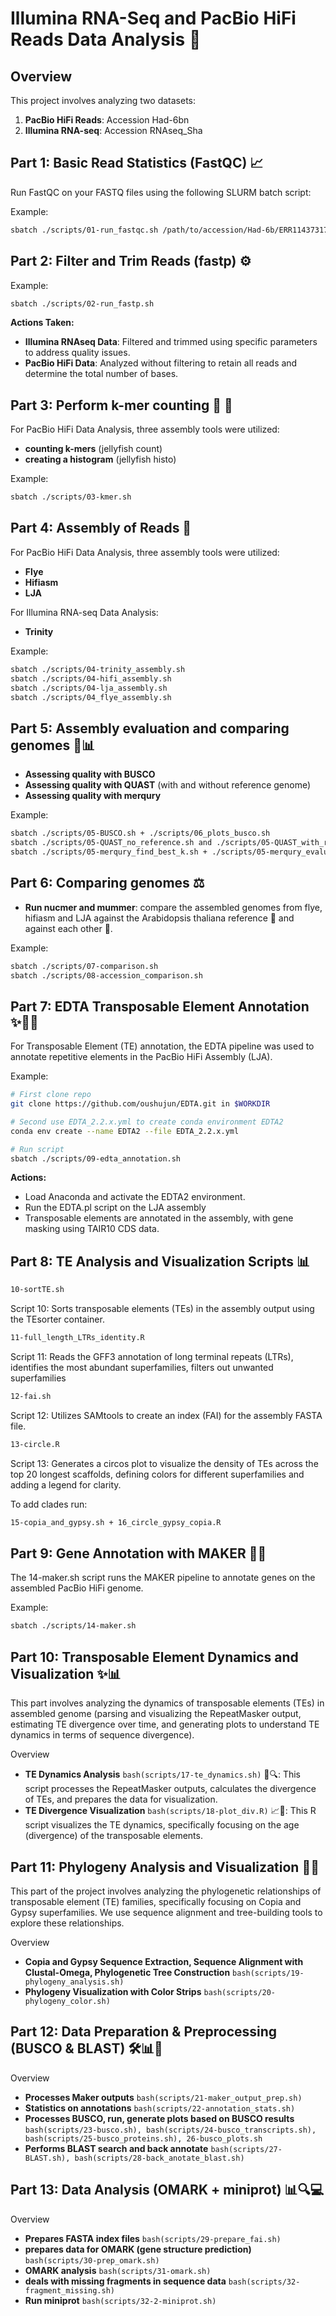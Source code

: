 # Illumina RNA-Seq and PacBio HiFi Reads Data Analysis 🧬 

## Overview

This project involves analyzing two datasets:
1. **PacBio HiFi Reads**: Accession Had-6bn
2. **Illumina RNA-seq**: Accession RNAseq_Sha

## Part 1: Basic Read Statistics (FastQC) 📈  

Run FastQC on your FASTQ files using the following SLURM batch script:

Example:
```bash
sbatch ./scripts/01-run_fastqc.sh /path/to/accession/Had-6b/ERR11437317.fastq.gz
```


## Part 2: Filter and Trim Reads (fastp) ⚙️

Example:
```bash
sbatch ./scripts/02-run_fastp.sh
```

**Actions Taken:**
- **Illumina RNAseq Data**: Filtered and trimmed using specific parameters to address quality issues.
- **PacBio HiFi Data**: Analyzed without filtering to retain all reads and determine the total number of bases.

## Part 3: Perform k-mer counting 🪼 🔢
For PacBio HiFi Data Analysis, three assembly tools were utilized:

- **counting k-mers** (jellyfish count)
- **creating a histogram** (jellyfish histo)

Example:
```bash
sbatch ./scripts/03-kmer.sh
```

## Part 4: Assembly of Reads 🧩
For PacBio HiFi Data Analysis, three assembly tools were utilized:

- **Flye**
- **Hifiasm**
- **LJA**

For Illumina RNA-seq Data Analysis:
- **Trinity**

Example:
```bash
sbatch ./scripts/04-trinity_assembly.sh
sbatch ./scripts/04-hifi_assembly.sh
sbatch ./scripts/04-lja_assembly.sh
sbatch ./scripts/04_flye_assembly.sh
```

## Part 5: Assembly evaluation and comparing genomes 🔬📊
- **Assessing quality with BUSCO**
- **Assessing quality with QUAST** (with and without reference genome)
- **Assessing quality with merqury**

Example:
```bash
sbatch ./scripts/05-BUSCO.sh + ./scripts/06_plots_busco.sh
sbatch ./scripts/05-QUAST_no_reference.sh and ./scripts/05-QUAST_with_reference.sh
sbatch ./scripts/05-merqury_find_best_k.sh + ./scripts/05-merqury_evaluation.sh 
```

## Part 6: Comparing genomes ⚖️
- **Run nucmer and mummer**: compare the assembled genomes from flye, hifiasm and LJA against the Arabidopsis thaliana reference 🌱 and against each other 🔄.

Example:
```bash
sbatch ./scripts/07-comparison.sh
sbatch ./scripts/08-accession_comparison.sh
```

## Part 7: EDTA Transposable Element Annotation ✨🔀💥

For Transposable Element (TE) annotation, the EDTA pipeline was used to annotate repetitive elements in the PacBio HiFi Assembly (LJA).

Example:

```bash
# First clone repo
git clone https://github.com/oushujun/EDTA.git in $WORKDIR

# Second use EDTA_2.2.x.yml to create conda environment EDTA2
conda env create --name EDTA2 --file EDTA_2.2.x.yml

# Run script
sbatch ./scripts/09-edta_annotation.sh
```

**Actions:**
- Load Anaconda and activate the EDTA2 environment.
- Run the EDTA.pl script on the LJA assembly
- Transposable elements are annotated in the assembly, with gene masking using TAIR10 CDS data.

## Part 8: TE Analysis and Visualization Scripts 📊
```bash
10-sortTE.sh
```
Script 10: Sorts transposable elements (TEs) in the assembly output using the TEsorter container.

```bash
11-full_length_LTRs_identity.R
```
Script 11: Reads the GFF3 annotation of long terminal repeats (LTRs), identifies the most abundant superfamilies, filters out unwanted superfamilies

```bash
12-fai.sh
```
Script 12: Utilizes SAMtools to create an index (FAI) for the assembly FASTA file.

```bash
13-circle.R
```
Script 13: Generates a circos plot to visualize the density of TEs across the top 20 longest scaffolds, defining colors for different superfamilies and adding a legend for clarity.

To add clades run:
```bash
15-copia_and_gypsy.sh + 16_circle_gypsy_copia.R
```

## Part 9: Gene Annotation with MAKER 🧬📝
The 14-maker.sh script runs the MAKER pipeline to annotate genes on the assembled PacBio HiFi genome.

Example:
```bash
sbatch ./scripts/14-maker.sh
```

## Part 10: Transposable Element Dynamics and Visualization ✨📊
This part involves analyzing the dynamics of transposable elements (TEs) in assembled genome (parsing and visualizing the RepeatMasker output, estimating TE divergence over time, and generating plots to understand TE dynamics in terms of sequence divergence).

Overview
- **TE Dynamics Analysis** ```bash(scripts/17-te_dynamics.sh)``` 🧬🔍: This script processes the RepeatMasker outputs, calculates the divergence of TEs, and prepares the data for visualization.
- **TE Divergence Visualization** ```bash(scripts/18-plot_div.R)``` 📈🎨: This R script visualizes the TE dynamics, specifically focusing on the age (divergence) of the transposable elements.

## Part 11: Phylogeny Analysis and Visualization 🌳🔬
This part of the project involves analyzing the phylogenetic relationships of transposable element (TE) families, specifically focusing on Copia and Gypsy superfamilies. We use sequence alignment and tree-building tools to explore these relationships.

Overview
- **Copia and Gypsy Sequence Extraction, Sequence Alignment with Clustal-Omega, Phylogenetic Tree Construction** ```bash(scripts/19-phylogeny_analysis.sh)```
- **Phylogeny Visualization with Color Strips** ```bash(scripts/20-phylogeny_color.sh)```

## Part 12: Data Preparation & Preprocessing (BUSCO & BLAST) 🛠️📊🔬

Overview
- **Processes Maker outputs** ```bash(scripts/21-maker_output_prep.sh)```
- **Statistics on annotations** ```bash(scripts/22-annotation_stats.sh)```
- **Processes BUSCO, run, generate plots based on BUSCO results** ```bash(scripts/23-busco.sh), bash(scripts/24-busco_transcripts.sh), bash(scripts/25-busco_proteins.sh), 26-busco_plots.sh```
- **Performs BLAST search and back annotate** ```bash(scripts/27-BLAST.sh), bash(scripts/28-back_anotate_blast.sh)```

## Part 13: Data Analysis (OMARK + miniprot) 📊🔍💻 

Overview
- **Prepares FASTA index files** ```bash(scripts/29-prepare_fai.sh)```
- **prepares data for OMARK (gene structure prediction)** ```bash(scripts/30-prep_omark.sh)```
- **OMARK analysis** ```bash(scripts/31-omark.sh)```
- **deals with missing fragments in sequence data** ```bash(scripts/32-fragment_missing.sh)```
- **Run miniprot** ```bash(scripts/32-2-miniprot.sh)``` 
